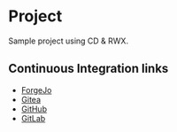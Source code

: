 # Project

Sample project using CD & RWX.

## Continuous Integration links

* [ForgeJo](https://forge.rwx.work/rwx.work/project/actions)
* [Gitea](https://git.projectsegfau.lt/marc.beninca/project/actions)
* [GitHub](https://github.com/marc-beninca/project/actions)
* [GitLab](https://gitlab.com/marc.beninca/project/-/pipelines)
